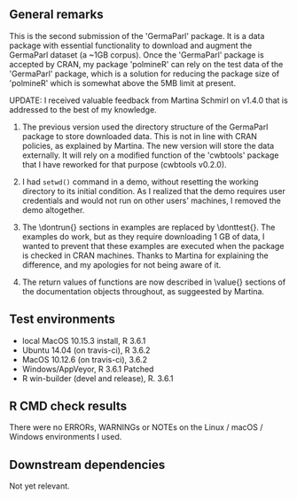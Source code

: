 ## General remarks

This is the second submission of the 'GermaParl' package. It is a data package with essential functionality to download and augment the GermaParl dataset (a ~1GB corpus). Once the 'GermaParl' package is accepted by CRAN, my package 'polmineR' can rely on the test data of the 'GermaParl' package, which is a solution for reducing the package size of 'polmineR' which is  somewhat above the 5MB limit at present.

UPDATE: I received valuable feedback from Martina Schmirl on v1.4.0 that is addressed to the best of my knowledge.

1. The previous version used the directory structure of the GermaParl package to store downloaded data. This is not in line with CRAN policies, as explained by Martina. The new version will store the data externally. It will rely on a modified function of the 'cwbtools' package that I have reworked for that purpose (cwbtools v0.2.0).

2. I had `setwd()` command in a demo, without resetting the working directory to its initial condition. As I realized that the demo requires user credentials and would not run on other users' machines, I removed the demo altogether. 

3. The \dontrun{} sections in examples are replaced by \donttest{}. The examples do work, but as they require downloading 1 GB of data, I wanted to prevent that these examples are executed when the package is checked in CRAN machines. Thanks to Martina for explaining the difference, and my apologies for not being aware of it.

4. The return values of functions are now described in \value{} sections of the documentation objects throughout, as suggeested by Martina.


## Test environments

* local MacOS 10.15.3 install, R 3.6.1
* Ubuntu 14.04 (on travis-ci), R 3.6.2
* MacOS 10.12.6 (on travis-ci), 3.6.2
* Windows/AppVeyor, R 3.6.1 Patched
* R win-builder (devel and release), R. 3.6.1


## R CMD check results

There were no ERRORs, WARNINGs or NOTEs on the Linux / macOS / Windows environments I used. 


## Downstream dependencies

Not yet relevant.
